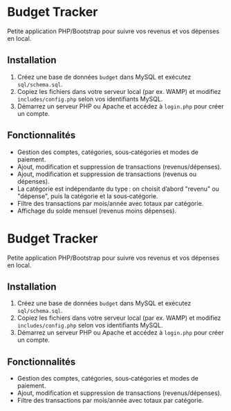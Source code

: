 # Budget Tracker

Petite application PHP/Bootstrap pour suivre vos revenus et vos dépenses en local.

## Installation
1. Créez une base de données `budget` dans MySQL et exécutez `sql/schema.sql`.
2. Copiez les fichiers dans votre serveur local (par ex. WAMP) et modifiez `includes/config.php` selon vos identifiants MySQL.
3. Démarrez un serveur PHP ou Apache et accédez à `login.php` pour créer un compte.

## Fonctionnalités
- Gestion des comptes, catégories, sous‑catégories et modes de paiement.
- Ajout, modification et suppression de transactions (revenus/dépenses).
- Ajout, modification et suppression de transactions (revenus ou dépenses).
- La catégorie est indépendante du type : on choisit d’abord "revenu" ou "dépense", puis la catégorie et la sous‑catégorie.
- Filtre des transactions par mois/année avec totaux par catégorie.
- Affichage du solde mensuel (revenus moins dépenses).
# Budget Tracker

Petite application PHP/Bootstrap pour suivre vos revenus et vos dépenses en local.

## Installation
1. Créez une base de données `budget` dans MySQL et exécutez `sql/schema.sql`.
2. Copiez les fichiers dans votre serveur local (par ex. WAMP) et modifiez `includes/config.php` selon vos identifiants MySQL.
3. Démarrez un serveur PHP ou Apache et accédez à `login.php` pour créer un compte.

## Fonctionnalités
- Gestion des comptes, catégories, sous‑catégories et modes de paiement.
- Ajout, modification et suppression de transactions (revenus/dépenses).
- Filtre des transactions par mois/année avec totaux par catégorie.
